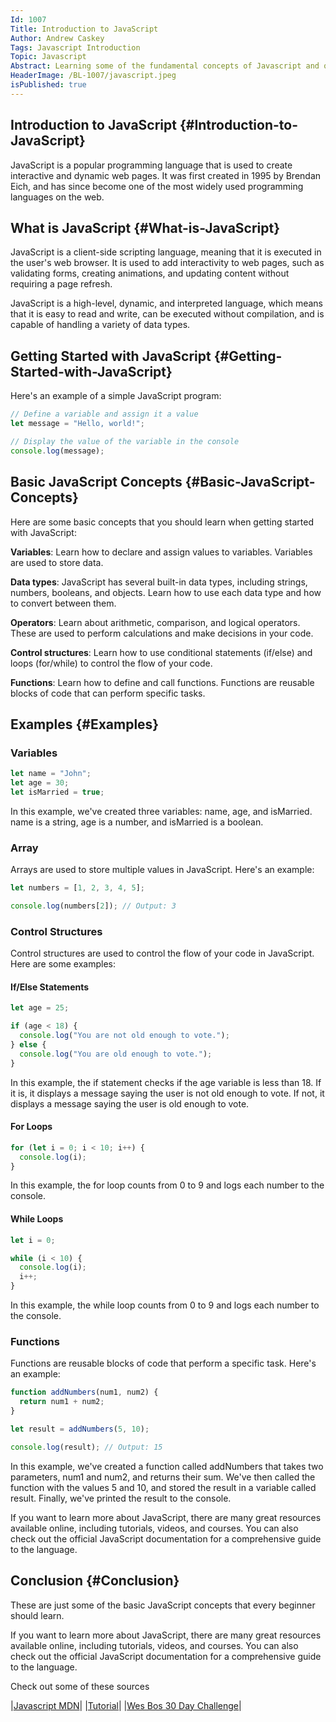 ```yaml
---
Id: 1007
Title: Introduction to JavaScript
Author: Andrew Caskey
Tags: Javascript Introduction
Topic: Javascript
Abstract: Learning some of the fundamental concepts of Javascript and questions asked in javascript interview.
HeaderImage: /BL-1007/javascript.jpeg
isPublished: true
---
```



## Introduction to JavaScript {#Introduction-to-JavaScript}

JavaScript is a popular programming language that is used to create interactive and dynamic web pages. It was first created in 1995 by Brendan Eich, and has since become one of the most widely used programming languages on the web.

## What is JavaScript {#What-is-JavaScript}

JavaScript is a client-side scripting language, meaning that it is executed in the user's web browser. It is used to add interactivity to web pages, such as validating forms, creating animations, and updating content without requiring a page refresh.

JavaScript is a high-level, dynamic, and interpreted language, which means that it is easy to read and write, can be executed without compilation, and is capable of handling a variety of data types.

## Getting Started with JavaScript {#Getting-Started-with-JavaScript}
Here's an example of a simple JavaScript program:

```javascript
// Define a variable and assign it a value
let message = "Hello, world!";

// Display the value of the variable in the console
console.log(message);

```

## Basic JavaScript Concepts {#Basic-JavaScript-Concepts}

Here are some basic concepts that you should learn when getting started with JavaScript:

**Variables**: Learn how to declare and assign values to variables. Variables are used to store data.

**Data types**: JavaScript has several built-in data types, including strings, numbers, booleans, and objects. Learn how to use each data type and how to convert between them.

**Operators**: Learn about arithmetic, comparison, and logical operators. These are used to perform calculations and make decisions in your code.

**Control structures**: Learn how to use conditional statements (if/else) and loops (for/while) to control the flow of your code.

**Functions**: Learn how to define and call functions. Functions are reusable blocks of code that can perform specific tasks.

## Examples {#Examples}

### Variables
```javascript
let name = "John";
let age = 30;
let isMarried = true;
```
In this example, we've created three variables: name, age, and isMarried. name is a string, age is a number, and isMarried is a boolean.


### Array
Arrays are used to store multiple values in JavaScript. Here's an example:

```javascript
let numbers = [1, 2, 3, 4, 5];

console.log(numbers[2]); // Output: 3
```

### Control Structures
Control structures are used to control the flow of your code in JavaScript. Here are some examples:


#### If/Else Statements 
```javascript
let age = 25;

if (age < 18) {
  console.log("You are not old enough to vote.");
} else {
  console.log("You are old enough to vote.");
}
```
In this example, the if statement checks if the age variable is less than 18. If it is, it displays a message saying the user is not old enough to vote. If not, it displays a message saying the user is old enough to vote.



#### For Loops
```javascript
for (let i = 0; i < 10; i++) {
  console.log(i);
}

```
In this example, the for loop counts from 0 to 9 and logs each number to the console.


#### While Loops
```javascript
let i = 0;

while (i < 10) {
  console.log(i);
  i++;
}
```
In this example, the while loop counts from 0 to 9 and logs each number to the console.


### Functions
Functions are reusable blocks of code that perform a specific task. Here's an example:

```javascript
function addNumbers(num1, num2) {
  return num1 + num2;
}

let result = addNumbers(5, 10);

console.log(result); // Output: 15
```
In this example, we've created a function called addNumbers that takes two parameters, num1 and num2, and returns their sum. We've then called the function with the values 5 and 10, and stored the result in a variable called result. Finally, we've printed the result to the console.



If you want to learn more about JavaScript, there are many great resources available online, including tutorials, videos, and courses. You can also check out the official JavaScript documentation for a comprehensive guide to the language.


## Conclusion {#Conclusion}
These are just some of the basic JavaScript concepts that every beginner should learn. 

If you want to learn more about JavaScript, there are many great resources available online, including tutorials, videos, and courses. You can also check out the official JavaScript documentation for a comprehensive guide to the language.

Check out some of these sources 

|[Javascript MDN](https://developer.mozilla.org/en-US/docs/Web/JavaScript)|
|[Tutorial](https://javascript.info/)|
|[Wes Bos 30 Day Challenge](https://github.com/wesbos/JavaScript30)|
